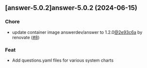 

## [answer-5.0.2]answer-5.0.2 (2024-06-15)

### Chore



- update container image answerdev/answer to 1.2.0[@2e93c6a](https://github.com/2e93c6a) by renovate ([#8](https://github.com/truecharts/charts/issues/8))

### Feat



- Add questions.yaml files for various system charts